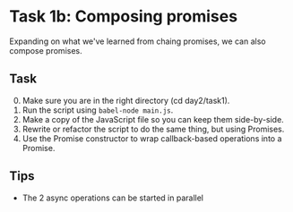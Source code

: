 # Task 1b: Composing promises

Expanding on what we've learned from chaing promises, we can also compose promises.

## Task

0. Make sure you are in the right directory (cd day2/task1).
1. Run the script using `babel-node main.js`.
2. Make a copy of the JavaScript file so you can keep them side-by-side.
3. Rewrite or refactor the script to do the same thing, but using Promises.
4. Use the Promise constructor to wrap callback-based operations into a Promise.

## Tips

- The 2 async operations can be started in parallel

